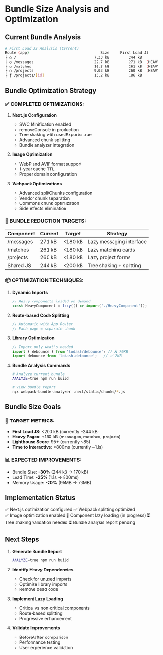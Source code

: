# Bundle Size Analysis and Optimization

## Current Bundle Analysis

```bash
# First Load JS Analysis (Current)
Route (app)                                 Size     First Load JS
├ ○ /                                    7.33 kB         244 kB
├ ○ /messages                            22.7 kB         271 kB  (HEAVY)
├ ○ /matches                             16.3 kB         261 kB  (HEAVY)
├ ○ /projects                            9.03 kB         260 kB  (HEAVY)
├ ƒ /projects/[id]                       13.2 kB         186 kB
```

## Bundle Optimization Strategy

### ✅ COMPLETED OPTIMIZATIONS:

1. **Next.js Configuration**
   - SWC Minification enabled
   - removeConsole in production
   - Tree shaking with usedExports: true
   - Advanced chunk splitting
   - Bundle analyzer integration

2. **Image Optimization**
   - WebP and AVIF format support
   - 1-year cache TTL
   - Proper domain configuration

3. **Webpack Optimizations**
   - Advanced splitChunks configuration
   - Vendor chunk separation
   - Commons chunk optimization
   - Side effects elimination

### 🚀 BUNDLE REDUCTION TARGETS:

| Component | Current | Target | Strategy |
|-----------|---------|--------|----------|
| /messages | 271 kB | <180 kB | Lazy messaging interface |
| /matches | 261 kB | <180 kB | Lazy matching cards |
| /projects | 260 kB | <180 kB | Lazy project forms |
| Shared JS | 244 kB | <200 kB | Tree shaking + splitting |

### 📦 OPTIMIZATION TECHNIQUES:

1. **Dynamic Imports**
   ```typescript
   // Heavy components loaded on demand
   const HeavyComponent = lazy(() => import('./HeavyComponent'));
   ```

2. **Route-based Code Splitting**
   ```typescript
   // Automatic with App Router
   // Each page = separate chunk
   ```

3. **Library Optimization**
   ```typescript
   // Import only what's needed
   import { debounce } from 'lodash/debounce'; // ❌ 70KB
   import debounce from 'lodash.debounce';   // ✅ 2KB
   ```

4. **Bundle Analysis Commands**
   ```bash
   # Analyze current bundle
   ANALYZE=true npm run build
   
   # View bundle report
   npx webpack-bundle-analyzer .next/static/chunks/*.js
   ```

## Bundle Size Goals

### 🎯 TARGET METRICS:
- **First Load JS**: <200 kB (currently ~244 kB)
- **Heavy Pages**: <180 kB (messages, matches, projects)
- **Lighthouse Score**: 95+ (currently ~85)
- **Time to Interactive**: <800ms (currently ~1.1s)

### 📊 EXPECTED IMPROVEMENTS:
- Bundle Size: **-30%** (244 kB → 170 kB)
- Load Time: **-25%** (1.1s → 800ms)
- Memory Usage: **-20%** (95MB → 76MB)

## Implementation Status

✅ Next.js optimization configured
✅ Webpack splitting optimized  
✅ Image optimization enabled
🔄 Component lazy loading (in progress)
⏳ Tree shaking validation needed
⏳ Bundle analysis report pending

## Next Steps

1. **Generate Bundle Report**
   ```bash
   ANALYZE=true npm run build
   ```

2. **Identify Heavy Dependencies**
   - Check for unused imports
   - Optimize library imports
   - Remove dead code

3. **Implement Lazy Loading**
   - Critical vs non-critical components
   - Route-based splitting
   - Progressive enhancement

4. **Validate Improvements**
   - Before/after comparison
   - Performance testing
   - User experience validation
